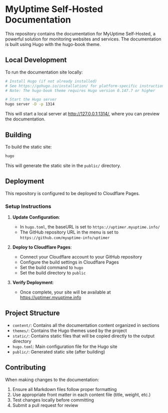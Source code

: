 # MyUptime Self-Hosted Documentation

This repository contains the documentation for MyUptime Self-Hosted, a powerful solution for monitoring websites and services. The documentation is built using Hugo with the hugo-book theme.

## Local Development

To run the documentation site locally:

```bash
# Install Hugo (if not already installed)
# See https://gohugo.io/installation/ for platform-specific instructions
# Note: The hugo-book theme requires Hugo version 0.147.7 or higher

# Start the Hugo server
hugo server -D -p 1314
```

This will start a local server at http://127.0.0.1:1314/, where you can preview the documentation.

## Building

To build the static site:

```bash
hugo
```

This will generate the static site in the `public/` directory.

## Deployment

This repository is configured to be deployed to Cloudflare Pages.

### Setup Instructions

1. **Update Configuration**:
   - In `hugo.toml`, the baseURL is set to `https://uptimer.myuptime.info/`
   - The GitHub repository URL in the menu is set to `https://github.com/myuptime-info/uptimer`

2. **Deploy to Cloudflare Pages**:
   - Connect your Cloudflare account to your GitHub repository
   - Configure the build settings in Cloudflare Pages
   - Set the build command to `hugo`
   - Set the build directory to `public`

3. **Verify Deployment**:
   - Once complete, your site will be available at https://uptimer.myuptime.info

## Project Structure

- `content/`: Contains all the documentation content organized in sections
- `themes/`: Contains the Hugo themes used by the project
- `static/`: Contains static files that will be copied directly to the output directory
- `hugo.toml`: Main configuration file for the Hugo site
- `public/`: Generated static site (after building)


## Contributing

When making changes to the documentation:
1. Ensure all Markdown files follow proper formatting
2. Use appropriate front matter in each content file (title, weight, etc.)
3. Test changes locally before committing
4. Submit a pull request for review
